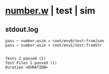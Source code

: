 # [number.w](../../../../../../examples/tests/sdk_tests/std/number.w) | test | sim

## stdout.log
```log
pass ─ number.wsim » root/env0/test:fromJson
pass ─ number.wsim » root/env1/test:fromStr 
 
 
Tests 2 passed (2)
Test Files 1 passed (1)
Duration <DURATION>
```

